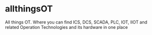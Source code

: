 # allthingsOT
All things OT. Where you can find ICS, DCS, SCADA, PLC, IOT, IIOT and related Operation Technologies and its hardware in one place
